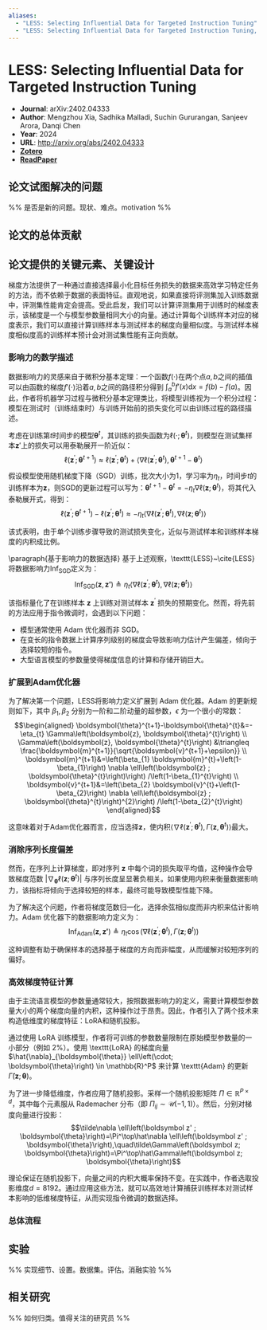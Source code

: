 ```yaml
---
aliases:
  - "LESS: Selecting Influential Data for Targeted Instruction Tuning"
  - "LESS: Selecting Influential Data for Targeted Instruction Tuning, 2024"
---
```

# LESS: Selecting Influential Data for Targeted Instruction Tuning

- **Journal**: arXiv:2402.04333
- **Author**: Mengzhou Xia, Sadhika Malladi, Suchin Gururangan, Sanjeev Arora, Danqi Chen
- **Year**: 2024
- **URL**: http://arxiv.org/abs/2402.04333
- [**Zotero**](zotero://select/items/@2024LESSSelectingInfluentialXia)
- [**ReadPaper**](https://readpaper.com/pdf-annotate/note?pdfId=4899396180605140993&noteId=2542018091811095552)

## 论文试图解决的问题

%% 是否是新的问题。现状、难点。motivation %%

## 论文的总体贡献

## 论文提供的关键元素、关键设计


梯度方法提供了一种通过直接选择最小化目标任务损失的数据来高效学习特定任务的方法，而不依赖于数据的表面特征。直观地说，如果直接将评测集加入训练数据中，评测集性能肯定会提高。受此启发，我们可以计算评测集用于训练时的梯度表示，该梯度是一个与模型参数量相同大小的向量。通过计算每个训练样本对应的梯度表示，我们可以直接计算训练样本与测试样本的梯度向量相似度。与测试样本梯度相似度高的训练样本预计会对测试集性能有正向贡献。

### 影响力的数学描述

数据影响力的灵感来自于微积分基本定理：一个函数$f(\cdot)$在两个点$a,b$之间的插值可以由函数的梯度$f'(\cdot)$沿着$a,b$之间的路径积分得到 $\int_a^bf'(x)\mathrm dx=f(b)-f(a)$。因此，作者将机器学习过程与微积分基本定理类比，将模型训练视为一个积分过程：模型在测试时（训练结束时）与训练开始前的损失变化可以由训练过程的路径描述。

考虑在训练第$t$时间步的模型$\boldsymbol\theta^t$，其训练的损失函数为$\ell\left(\cdot;\boldsymbol\theta^t\right)$，则模型在测试集样本$\boldsymbol z'$上的损失可以用泰勒展开一阶近似：
$$\ell\left(\boldsymbol{z}^{\prime} ; \boldsymbol{\theta}^{t+1}\right) \approx \ell\left(\boldsymbol{z}^{\prime} ; \boldsymbol{\theta}^{t}\right)+\left\langle\nabla \ell\left(\boldsymbol{z}^{\prime} ; \boldsymbol{\theta}^{t}\right), \boldsymbol{\theta}^{t+1}-\boldsymbol{\theta}^{t}\right\rangle$$

假设模型使用随机梯度下降（SGD）训练，批次大小为1，学习率为$\eta_t$，时间步$t$的训练样本为$\boldsymbol z$，则SGD的更新过程可以写为：$\boldsymbol\theta^{t+1}-\boldsymbol\theta^t=-\eta_t\nabla \ell\left(\boldsymbol{z}; \boldsymbol{\theta}^{t}\right)$，将其代入泰勒展开式，得到：
$$\ell\left(\boldsymbol{z}^{\prime} ; \boldsymbol{\theta}^{t+1}\right) - \ell\left(\boldsymbol{z}^{\prime} ; \boldsymbol{\theta}^{t}\right)\approx-\eta_t\left\langle\nabla \ell\left(\boldsymbol{z}^{\prime} ; \boldsymbol{\theta}^{t}\right), \nabla \ell\left(\boldsymbol{z}; \boldsymbol{\theta}^{t}\right)\right\rangle$$

该式表明，由于单个训练步骤导致的测试损失变化，近似与测试样本和训练样本梯度的内积成比例。

\paragraph{基于影响力的数据选择} 基于上述观察，\texttt{LESS}~\cite{LESS}将数据影响力$\mathrm{Inf_{SGD}}$定义为：
$$\mathrm{Inf_{SGD}}(\boldsymbol{z},\boldsymbol{z'})\triangleq\eta_t\left\langle\nabla \ell\left(\boldsymbol{z}^{\prime} ; \boldsymbol{\theta}^{t}\right), \nabla \ell\left(\boldsymbol{z}; \boldsymbol{\theta}^{t}\right)\right\rangle$$

该指标量化了在训练样本 $\boldsymbol{z}$ 上训练对测试样本 $\boldsymbol{z}^{\prime}$ 损失的预期变化。然而，将先前的方法应用于指令微调时，会遇到以下问题：

- 模型通常使用 Adam 优化器而非 SGD。
- 在变长的指令数据上计算序列级别的梯度会导致影响力估计产生偏差，倾向于选择较短的指令。
- 大型语言模型的参数量使得梯度信息的计算和存储开销巨大。

### 扩展到Adam优化器
为了解决第一个问题，LESS将影响力定义扩展到 Adam 优化器。Adam 的更新规则如下，其中 $\beta_1, \beta_2$ 分别为一阶和二阶动量的超参数，$\epsilon$ 为一个很小的常数：
$$\begin{aligned}
\boldsymbol{\theta}^{t+1}-\boldsymbol{\theta}^{t}&=-\eta_{t} \Gamma\left(\boldsymbol{z}, \boldsymbol{\theta}^{t}\right) \\
\Gamma\left(\boldsymbol{z}, \boldsymbol{\theta}^{t}\right) &\triangleq \frac{\boldsymbol{m}^{t+1}}{\sqrt{\boldsymbol{v}^{t+1}+\epsilon}} \\
\boldsymbol{m}^{t+1}&=\left(\beta_{1} \boldsymbol{m}^{t}+\left(1-\beta_{1}\right) \nabla \ell\left(\boldsymbol{z} ; \boldsymbol{\theta}^{t}\right)\right) /\left(1-\beta_{1}^{t}\right) \\
\boldsymbol{v}^{t+1}&=\left(\beta_{2} \boldsymbol{v}^{t}+\left(1-\beta_{2}\right) \nabla \ell\left(\boldsymbol{z} ; \boldsymbol{\theta}^{t}\right)^{2}\right) /\left(1-\beta_{2}^{t}\right)
\end{aligned}$$

这意味着对于Adam优化器而言，应当选择$\boldsymbol z$，使内积$\left\langle\nabla \ell\left(\boldsymbol{z}^{\prime} ; \boldsymbol{\theta}^{t}\right), \Gamma\left(\boldsymbol{z}, \boldsymbol{\theta}^{t}\right)\right\rangle$最大。

### 消除序列长度偏差

然而，在序列上计算梯度，即对序列 $\boldsymbol{z}$ 中每个词的损失取平均值，这种操作会导致梯度范数 $\left|\nabla_{\boldsymbol{\theta}} \ell\left(\boldsymbol{z}; \boldsymbol{\theta}^{t}\right)\right|$ 与序列长度呈显著负相关。如果使用内积来衡量数据影响力，该指标将倾向于选择较短的样本，最终可能导致模型性能下降。

为了解决这个问题，作者将梯度范数归一化，选择余弦相似度而非内积来估计影响力。Adam 优化器下的数据影响力定义为：
$$\mathrm{Inf_{Adam}}(\boldsymbol{z},\boldsymbol{z'})\triangleq\eta_t\cos\left(\nabla \ell\left(\boldsymbol{z}^{\prime} ; \boldsymbol{\theta}^{t}\right), \Gamma\left(\boldsymbol{z}; \boldsymbol{\theta}^{t}\right)\right)$$

这种调整有助于确保样本的选择基于梯度的方向而非幅度，从而缓解对较短序列的偏好。

### 高效梯度特征计算

由于主流语言模型的参数量通常较大，按照数据影响力的定义，需要计算模型参数量大小的两个梯度向量的内积，这种操作过于昂贵。因此，作者引入了两个技术来构造低维度的梯度特征：LoRA和随机投影。

通过使用 LoRA 训练模型，作者将可训练的参数数量限制在原始模型参数量的一小部分（例如 $2\%$）。使用 \texttt{LoRA} 的梯度向量 $\hat{\nabla}_{\boldsymbol{\theta}} \ell\left(\cdot; \boldsymbol{\theta}\right) \in \mathbb{R}^P$ 来计算 \texttt{Adam} 的更新 $\hat{\Gamma}\left(\boldsymbol{z}; \boldsymbol{\theta}\right)$。

为了进一步降低维度，作者应用了随机投影。采样一个随机投影矩阵 $\Pi \in \mathbb{R}^{P \times d}$，其中每个元素服从 Rademacher 分布（即 $\Pi_{ij} \sim \mathcal{U}({-1, 1})$）。然后，分别对梯度向量进行投影：
$$\tilde\nabla \ell\left(\boldsymbol z' ; \boldsymbol{\theta}\right)=\Pi^\top\hat\nabla \ell\left(\boldsymbol z' ; \boldsymbol{\theta}\right),\quad\tilde\Gamma\left(\boldsymbol z; \boldsymbol{\theta}\right)=\Pi^\top\hat\Gamma\left(\boldsymbol z; \boldsymbol{\theta}\right)$$

理论保证在随机投影下，向量之间的内积大概率保持不变。在实践中，作者选取投影维度$d=8192$。通过应用这些方法，就可以高效地计算捕获训练样本对测试样本影响的低维梯度特征，从而实现指令微调的数据选择。


### 总体流程

## 实验

%% 实现细节、设置。数据集。评估。消融实验 %%

## 相关研究

%% 如何归类。值得关注的研究员 %%
